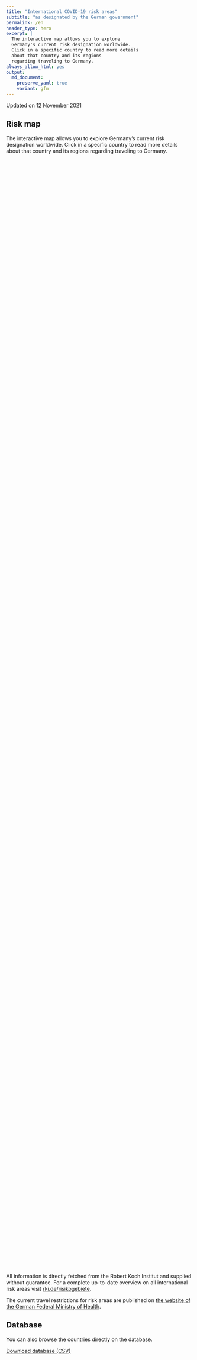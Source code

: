 ```yaml
---
title: "International COVID-19 risk areas"
subtitle: "as designated by the German government"
permalink: /en
header_type: hero
excerpt: |
  The interactive map allows you to explore
  Germany's current risk designation worldwide.
  Click in a specific country to read more details
  about that country and its regions
  regarding traveling to Germany.
always_allow_html: yes
output: 
  md_document:
    preserve_yaml: true
    variant: gfm
---
```


<!-- Modify _R/index_es.Rmd file instead -->

<p class="text-right font-weight-bold">

Updated on 12 November 2021

</p>

## Risk map

The interactive map allows you to explore Germany’s current risk
designation worldwide. Click in a specific country to read more details
about that country and its regions regarding traveling to Germany.

<div id="leaflet" class="leaflet html-widget" style="width:100%;height:75vh;">

</div>

<script src="https://corona-atlas.de/assets/data/locale_en.js"></script>

<script src="https://corona-atlas.de/assets/js/map.js"></script>

All information is directly fetched from the Robert Koch Institut and
supplied without guarantee. For a complete up-to-date overview on all
international risk areas visit
[rki.de/risikogebiete](https://rki.de/risikogebiete).

The current travel restrictions for risk areas are published on [the
website of the German Federal Ministry of
Health](https://www.bundesgesundheitsministerium.de/en/coronavirus/current-information-for-travellers).

## Database

You can also browse the countries directly on the database.

<div id="reactable" class="reactable html-widget" style="width:auto;height:auto;"></div>
<script type="application/json" data-for="reactable">{"x":{"tag":{"name":"Reactable","attribs":{"data":{"Country/Region":["Afghanistan","Angola","Albania","Andorra","United Arab Emirates","Argentina","Armenia","Antigua and Barbuda","Australia","Austria","Azerbaijan","Burundi","Belgium","Benin","Burkina Faso","Bangladesh","Bulgaria","Bahrain","Bahamas","Bosnia and Herzegovina","Belarus","Belize","Bolivia","Brazil","Barbados","Brunei","Bhutan","Botswana","Central African Republic","Canada","Switzerland","Chile","China","Cote D'Ivoire","Cameroon","Democratic Republic of The Congo","Congo","Colombia","Comoros","Cape Verde","Costa Rica","Cuba","Cyprus","Czechia","Germany","Djibouti","Dominica","Denmark","Dominican Republic","Algeria","Ecuador","Egypt","Eritrea","Spain","Estonia","Ethiopia","Finland","Fiji","France","Micronesia","Gabon","United Kingdom","Georgia","Ghana","Guinea","Gambia","Guinea-Bissau","Equatorial Guinea","Greece","Grenada","Guatemala","Guyana","Hong Kong","Honduras","Croatia","Haiti","Hungary","Indonesia","India","Ireland","Iran","Iraq","Iceland","Israel","Italy","Jamaica","Jordan","Japan","Kazakhstan","Kenya","Kyrgyzstan","Cambodia","Kiribati","Saint Kitts and Nevis","South Korea","Kuwait","Laos","Lebanon","Liberia","Libya","Saint Lucia","Liechtenstein","Sri Lanka","Lesotho","Lithuania","Luxembourg","Latvia","Morocco","Monaco","Moldova","Madagascar","Maldives","Mexico","Marshall Islands","North Macedonia","Mali","Malta","Myanmar/Burma","Montenegro","Mongolia","Mozambique","Mauritania","Mauritius","Malawi","Malaysia","Namibia","Niger","Nigeria","Nicaragua","Niue","Netherlands","Norway","Nepal","Nauru","New Zealand","Oman","Pakistan","Panama","Peru","Philippines","Palau","Papua New Guinea","Poland","North Korea","Portugal","Paraguay","Qatar","Romania","Russian Federation","Rwanda","Saudi Arabia","Sudan","Senegal","Singapore","Solomon Islands","Sierra Leone","El Salvador","San Marino","Somalia","Serbia","South Sudan","Sao Tome and Principe","Suriname","Slovakia","Slovenia","Sweden","Eswatini","Seychelles","Syria","Chad","Togo","Thailand","Tajikistan","Turkmenistan","Timor-Leste","Tonga","Trinidad and Tobago","Tunisia","Turkey","Tuvalu","United Republic of Tanzania","Uganda","Ukraine","Uruguay","United States","Uzbekistan","Vatican City","Saint Vincent and The Grenadines","Venezuela","Vietnam","Vanuatu","Samoa","Kosovo","Yemen","South Africa","Zambia","Zimbabwe"],"Risk level":["Not risk area","Not risk area","High risk area","Not risk area","Not risk area","Not risk area","High risk area","Not risk area","Not risk area","High risk area","Not risk area","High risk area","Not risk area","Not risk area","Not risk area","Not risk area","High risk area","Not risk area","Not risk area","High risk area","High risk area","High risk area","Not risk area","Not risk area","High risk area","High risk area","Not risk area","Not risk area","Not risk area","Not risk area","Not risk area","Not risk area","Not risk area","Not risk area","High risk area","Not risk area","High risk area","Not risk area","Not risk area","Not risk area","High risk area","Not risk area","Not risk area","High risk area",null,"Not risk area","High risk area","Not risk area","Not risk area","Not risk area","Not risk area","High risk area","Not risk area","Not risk area","High risk area","High risk area","Not risk area","Not risk area","High risk area","Not risk area","High risk area","High risk area","High risk area","Not risk area","Not risk area","Not risk area","Not risk area","Not risk area","Not risk area","Not risk area","High risk area","High risk area","Not risk area","Not risk area","High risk area","High risk area","High risk area","Not risk area","Not risk area","High risk area","High risk area","Not risk area","Not risk area","Not risk area","Not risk area","Not risk area","Not risk area","Not risk area","Not risk area","Not risk area","Not risk area","Not risk area","Not risk area","High risk area","Not risk area","Not risk area","High risk area","Not risk area","Not risk area","High risk area","Not risk area","Not risk area","Not risk area","Not risk area","High risk area","Not risk area","High risk area","Not risk area","Not risk area","High risk area","Not risk area","Not risk area","High risk area","Not risk area","High risk area","Not risk area","Not risk area","Not risk area","High risk area","High risk area","Not risk area","Not risk area","Not risk area","Not risk area","High risk area","Not risk area","Not risk area","Not risk area","High risk area","Not risk area","High risk area","Not risk area","Not risk area","Not risk area","Not risk area","Not risk area","Not risk area","Not risk area","Not risk area","High risk area","Not risk area","High risk area","Not risk area","High risk area","Not risk area","Not risk area","Not risk area","High risk area","High risk area","Not risk area","Not risk area","High risk area","Not risk area","High risk area","Not risk area","Not risk area","High risk area","Not risk area","Not risk area","High risk area","Not risk area","High risk area","High risk area","High risk area","High risk area","Not risk area","Not risk area","High risk area","High risk area","Not risk area","Not risk area","High risk area","High risk area","High risk area","Not risk area","Not risk area","High risk area","Not risk area","High risk area","Not risk area","High risk area","Not risk area","High risk area","Not risk area","Not risk area","High risk area","Not risk area","High risk area","High risk area","High risk area","Not risk area","Not risk area","Not risk area","High risk area","Not risk area","Not risk area","Not risk area"],"Details":[null,null,"since 05 Sep 2021",null,null,null,"since 19 Sep 2021",null,null,"since 14 Nov 2021. The following regions are excluded: -Eben am Achensee; -Jungholz; -Mittelberg; -Rißtal",null,"since 26 Sep 2021",null,null,null,null,"since 24 Oct 2021",null,null,"since 12 Sep 2021","since 03 Oct 2021","since 19 Sep 2021",null,null,"since 19 Sep 2021","since 10 Oct 2021",null,null,null,null,null,null,null,null,"since 24 Oct 2021",null,"since 24 Oct 2021",null,null,null,"since 09 May 2021",null,null,"since 14 Nov 2021",null,null,"since 22 Aug 2021",null,null,null,null,"since 24 Jan 2021",null,null,"since 10 Oct 2021","since 26 Sep 2021",null,null,"since 15 Aug 2021. The risk designation applies to the following regions: -French Guiana, since 15 Aug 2021; -New Caledonia, since 26 Sep 2021",null,"since 17 Oct 2021","since 07 Jul 2021","since 25 Jul 2021",null,null,null,null,null,null,null,"since 05 Sep 2021","since 19 Sep 2021",null,null,"since 24 Oct 2021","since 08 Aug 2021","since 14 Nov 2021",null,null,"since 22 Aug 2021. The risk designation applies to the following regions: -Border, since 22 Aug 2021","since 24 Jan 2021",null,null,null,null,null,null,null,null,null,null,null,null,"since 29 Aug 2021",null,null,"since 14 Nov 2021",null,null,"since 18 Jul 2021",null,null,null,null,"since 03 Oct 2021",null,"since 10 Oct 2021",null,null,"since 19 Sep 2021",null,null,"since 08 Aug 2021",null,"since 22 Aug 2021",null,null,null,"since 15 Aug 2021","since 13 Jun 2021",null,null,null,null,"since 13 Jun 2021",null,null,null,"since 12 Sep 2021",null,"since 27 Jul 2021. The risk designation applies to the following regions: -Bonaire, since 27 Jul 2021; -Saba, since 27 Jul 2021; -Sint Eustatius, since 27 Jul 2021",null,null,null,null,null,null,null,null,"since 08 Aug 2021",null,"since 08 Aug 2021",null,"since 08 Aug 2021",null,null,null,"since 03 Oct 2021","since 07 Jul 2021",null,null,"since 31 Jan 2021",null,"since 24 Oct 2021",null,null,"since 03 Oct 2021",null,null,"since 05 Sep 2021",null,"since 17 Oct 2021","since 23 May 2021","since 31 Oct 2021","since 26 Sep 2021",null,null,"since 14 Feb 2021","since 31 Jan 2021",null,null,"since 08 Aug 2021","since 08 Aug 2021","since 08 Aug 2021",null,null,"since 08 Aug 2021",null,"since 17 Aug 2021",null,"since 14 Mar 2021",null,"since 10 Oct 2021",null,null,"since 08 Aug 2021",null,"since 26 Sep 2021","since 19 Sep 2021","since 15 Aug 2021",null,null,null,"since 10 Oct 2021",null,null,null]},"columns":[{"accessor":"Country/Region","name":"Country/Region","type":"character"},{"accessor":"Risk level","name":"Risk level","type":"character"},{"accessor":"Details","name":"Details","type":"character"}],"filterable":true,"searchable":true,"defaultPageSize":10,"showPageSizeOptions":true,"pageSizeOptions":[10,25,50,100],"paginationType":"jump","showPageInfo":true,"minRows":1,"striped":true,"dataKey":"4eddf8a7bed65048671253571a1317e9","key":"4eddf8a7bed65048671253571a1317e9"},"children":[]},"class":"reactR_markup"},"evals":[],"jsHooks":[]}</script>

<p class="text-center my-5">

<a href="assets/dist/db_countries_risk_en.csv" class="btn btn-primary">Download
database (CSV)</a>

</p>
